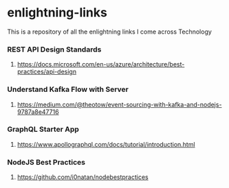 # enlightning-links
This is a repository of all the enlightning links I come across Technology


### REST API Design Standards
1. https://docs.microsoft.com/en-us/azure/architecture/best-practices/api-design

### Understand Kafka Flow with Server
1. https://medium.com/@theotow/event-sourcing-with-kafka-and-nodejs-9787a8e47716

### GraphQL Starter App
1. https://www.apollographql.com/docs/tutorial/introduction.html


### NodeJS Best Practices
1. https://github.com/i0natan/nodebestpractices
